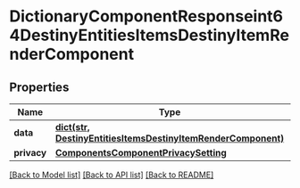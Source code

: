 # DictionaryComponentResponseint64DestinyEntitiesItemsDestinyItemRenderComponent

## Properties
Name | Type | Description | Notes
------------ | ------------- | ------------- | -------------
**data** | [**dict(str, DestinyEntitiesItemsDestinyItemRenderComponent)**](DestinyEntitiesItemsDestinyItemRenderComponent.md) |  | [optional] 
**privacy** | [**ComponentsComponentPrivacySetting**](ComponentsComponentPrivacySetting.md) |  | [optional] 

[[Back to Model list]](../README.md#documentation-for-models) [[Back to API list]](../README.md#documentation-for-api-endpoints) [[Back to README]](../README.md)



